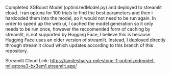 Completed XGBoost Model (optimizedModel.py) and deployed to streamlit cloud. I ran optuna for 100 trials to find the best parameters and then i hardcoded them 
into the model, so it would not need to be run again. In order to speed up the web ui, I cached the model generation so it only needs to be run once, however
the reccomended form of caching by streamlit, is not supported by Hugging Face, I believe this is because Hugging Face uses an older version of streamlit. Instead,
I deployed directly through streamlit cloud which updates according to this branch of this repository. 

Streamlit Cloud Link: https://amitesharya-milestone-1-optimizedmodel-milestone3-bx3em1.streamlit.app/
